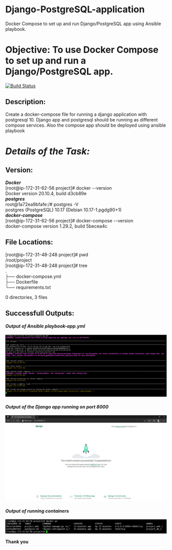 # Django-PostgreSQL-application
Docker Compose to set up and run Django/PostgreSQL app using Ansible playbook.

<h1 class="code-line" data-line-start=0 data-line-end=1 ><a id="Objective_To_use_Docker_Compose_to_set_up_and_run_a_simple_DjangoPostgreSQL_app_0"></a>Objective: To use Docker Compose to set up and run a Django/PostgreSQL app.</h1>
<p class="has-line-data" data-line-start="2" data-line-end="3"><a href="https://travis-ci.org/joemccann/dillinger"><img src="https://travis-ci.org/joemccann/dillinger.svg?branch=master" alt="Build Status"></a></p>
<h2 class="code-line" data-line-start=3 data-line-end=4 ><a id="Description_3"></a>Description:</h2>
<p class="has-line-data" data-line-start="4" data-line-end="5">Create a docker-compose file for running a django application with postgresql 10. Django app and postgresql should be running as different compose services. Also the compose app should be deployed using ansible playbook</p>
<h1 class="code-line" data-line-start=6 data-line-end=7 ><a id="Details_of_the_Task_6"></a><strong><em>Details of the Task:</em></strong></h1>
<h2 class="code-line" data-line-start=8 data-line-end=9 ><a id="Version_8"></a>Version:</h2>
<p class="has-line-data" data-line-start="9" data-line-end="18"><strong><em>Docker</em></strong><br>
[root@ip-172-31-62-56 project]# docker --version<br>
Docker version 20.10.4, build d3cb89e<br>
<strong><em>postgres</em></strong><br>
root@1a72ea9bfafe:/# postgres -V<br>
postgres (PostgreSQL) 10.17 (Debian 10.17-1.pgdg90+1)<br>
<strong><em>docker-compose</em></strong><br>
[root@ip-172-31-62-56 project]# docker-compose --version<br>
docker-compose version 1.29.2, build 5becea4c</p>
<h2 class="code-line" data-line-start=19 data-line-end=20 ><a id="File_Locations_19"></a>File Locations:</h2>
<p class="has-line-data" data-line-start="21" data-line-end="28">[root@ip-172-31-48-248 project]# pwd<br>
/root/project<br>
[root@ip-172-31-48-248 project]# tree<br>
.<br>
├── docker-compose.yml<br>
├── Dockerfile<br>
└── requirements.txt</p>
<p class="has-line-data" data-line-start="29" data-line-end="30">0 directories, 3 files</p>
<h2 class="code-line" data-line-start=31 data-line-end=32 ><a id="Successfull_Outputs_31"></a>Successfull Outputs:</h2>
<h4 class="code-line" data-line-start=33 data-line-end=34 ><a id="Output_of_the_Django_app_running_on_port_8000_33"></a><strong><em>Output of Ansible playbook-app.yml</em></strong></h4>
<p class="has-line-data" data-line-start="35" data-line-end="36"><img src="screenshots/backend.png" alt=""></p>
<h4 class="code-line" data-line-start=37 data-line-end=38 ><a id="Output_of_Ansible_playbookappyml_37"></a><strong><em>Output of the Django app running on port 8000</em></strong></h4>
<p class="has-line-data" data-line-start="39" data-line-end="40"><img src="screenshots/frontend.png" alt=""></p>
<h4 class="code-line" data-line-start=41 data-line-end=42 ><a id="Output_of_running_containers_41"></a><strong><em>Output of running containers</em></strong></h4>
<p class="has-line-data" data-line-start="43" data-line-end="44"><img src="screenshots/Containers.png" alt=""></p>
<p class="has-line-data" data-line-start="45" data-line-end="46"><strong>Thank you</strong></p>
